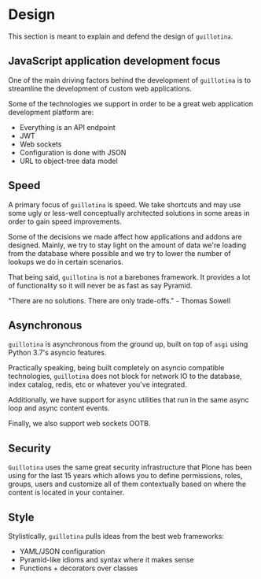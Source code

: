 # Design

This section is meant to explain and defend the design of `guillotina`.


## JavaScript application development focus

One of the main driving factors behind the development of `guillotina` is to
streamline the development of custom web applications.

Some of the technologies we support in order to be a great web application development
platform are:

- Everything is an API endpoint
- JWT
- Web sockets
- Configuration is done with JSON
- URL to object-tree data model

## Speed

A primary focus of `guillotina` is speed. We take shortcuts and may use some
ugly or less-well conceptually architected solutions in some areas in order
to gain speed improvements.

Some of the decisions we made affect how applications and addons are designed.
Mainly, we try to stay light on the amount of data we're loading from the
database where possible and we try to lower the number of lookups we do in
certain scenarios.

That being said, `guillotina` is not a barebones framework. It provides a lot
of functionality so it will never be as fast as say Pyramid.

"There are no solutions. There are only trade-offs." - Thomas Sowell


## Asynchronous

`guillotina` is asynchronous from the ground up, built on top of `asgi`
using Python 3.7's asyncio features.

Practically speaking, being built completely on asyncio compatible technologies,
`guillotina` does not block for network IO to the database, index catalog,
redis, etc or whatever you've integrated.

Additionally, we have support for async utilities that run in the same async
loop and async content events.

Finally, we also support web sockets OOTB.


## Security

`Guillotina` uses the same great security infrastructure that Plone
has been using for the last 15 years which allows you to define permissions, roles,
groups, users and customize all of them contextually based on where the content
is located in your container.


## Style

Stylistically, `guillotina` pulls ideas from the best web frameworks:

- YAML/JSON configuration
- Pyramid-like idioms and syntax where it makes sense
- Functions + decorators over classes
